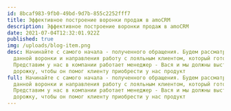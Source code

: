 ```yaml
---
id: 8bcaf983-9fb0-49bd-9d7b-855c2252fff7
title: Эффективное построение воронки продаж в amoCRM
description: Эффективное построение воронки продаж в amoCRM
date: 2021-07-04T12:32:01.922Z
published: true
img: /uploads/blog-item.png
desc: Начинайте с самого начала - полученного обращения. Будем рассматривать для
  данной воронки и направления работу с лояльным клиентом, который готов купить.
  Представим у нас в компании работает менеджер - Вася и мы должны выстроить ему
  дорожку, чтобы он помог клиенту приобрести у нас продукт
full: Начинайте с самого начала - полученного обращения. Будем рассматривать для
  данной воронки и направления работу с лояльным клиентом, который готов купить.
  Представим у нас в компании работает менеджер - Вася и мы должны выстроить ему
  дорожку, чтобы он помог клиенту приобрести у нас продукт
---
```


